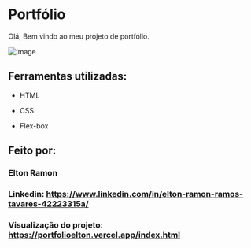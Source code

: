 # Portfólio 

Olá, Bem vindo ao meu projeto de portfólio.

![image](https://drive.google.com/uc?id=1kcwm95ee014vjWEf-_okrm-9o3KAX-f1)

## Ferramentas utilizadas:

* HTML

* CSS

* Flex-box

## Feito por:

### Elton Ramon

### Linkedin: https://www.linkedin.com/in/elton-ramon-ramos-tavares-42223315a/

### Visualização do projeto: https://portfolioelton.vercel.app/index.html
